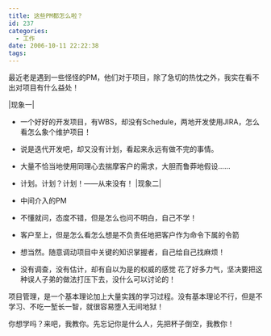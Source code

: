 ```yaml
---
title: 这些PM都怎么啦？
id: 237
categories:
  - 工作
date: 2006-10-11 22:22:38
tags:
---
```


最近老是遇到一些怪怪的PM，他们对于项目，除了急切的热忱之外，我实在看不出对项目有什么益处！

|现象一|

*   一个好好的开发项目，有WBS，却没有Schedule，两地开发使用JIRA，怎么看怎么象个维护项目！
*   说是迭代开发吧，却又没有计划，看起来永远有做不完的事情。
*   大量不恰当地使用同理心去揣摩客户的需求，大胆而鲁莽地假设……
*   计划。计划？计划！——从来没有！
|现象二|

*   中间介入的PM
*   不懂就问，态度不错，但是怎么也问不明白，自己不学！
*   客户至上，但是怎么看怎么想是不负责任地把客户作为命令下属的令箭
*   想当然。随意调动项目中关键的知识掌握者，自己给自己找麻烦！
*   没有调查，没有估计，却有自以为是的权威的感觉
花了好多力气，坚决要把这种误人子弟的做法打压下去，没什么可以讨论的！

项目管理，是一个基本理论加上大量实践的学习过程。没有基本理论不行，但是不学习、不吃一堑长一智，就很容易堕入无间地狱！

你想学吗？来吧，我教你。先忘记你是什么人，先把杯子倒空，我教你！